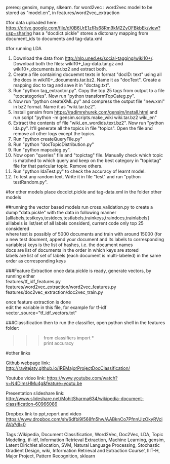prereq: gensim, numpy, slkearn.
for word2vec : word2vec model to be stored as "model.en", in features/word2vec_extraction

#for data
uploaded here:
https://drive.google.com/file/d/0B6UrE1zfRs68Rm9kM2ZyOFBkbEk/view?usp=sharing
has a "docdict.pickle" stores a dictonary mapping from document_ids to documents
and tag-data.xml

#for running LDA
1. Download the data from http://nlp.uned.es/social-tagging/wiki10+/. Download both the files: wiki10+_tag-data.tar.gz and wiki10+_documents.tar.bz2 and extract both.
2. Create a file containing docuemnt texts in format "docID: text" using all the docs in wiki10+_documents.tar.bz2. Name it as "docText". Create a mapping doc to tag and save it in "doctag.txt".
3. Run "python tag_extractor.py". Copy the top 25 tags from output to a file "topcategories". Now run "python transformTopCateg.py".
4. Now run "python createXML.py" and compress the output file "new.xml" in bz2 format. Name it as "wiki.tar.bz2".
5. Install gensim from https://radimrehurek.com/gensim/install.html and run script "python -m gensim.scripts.make_wiki wiki.tar.bz2 wiki_en"
6. Extract the contents of file "wiki_en_wordids.text.bz2". Now run "python lda.py". It'll generate all the topics in file "topics". Open the file and remove all other logs except the topics.
7. Run "python createQueryFile.py"
8. Run "python "docTopicDistribution.py"
9. Run "python mapcateg.py".
10. Now open "queries" file and "topictag" file. Manually check which topic is matched to which query and keep on the best category in "topictag" file for that paricular topic. Remove others.
11. Run "python ldaTest.py" to check the accuracy of learnt model.
12. To test any random text. Write it in file "test" and run "python testRandom.py".

#for other models 
place docdict.pickle and tag-data.xml in the folder other models 

	
##running the vector based models
run cross_validation.py to create a dump "data.pickle" with the data in following manner  
[alllabels,testkeys,testdocs,testlabels,trainkeys,traindocs,trainlabels]   
alllabels is list/set of all labels considerd, current code only top 25 considered  
where test is possibly of 5000 documents and train with around 15000 (for a new test doument, append your document and its labels to corresponding variables) 
keys is the list of hashes, i.e.  the document names    
docs are list of documents in the order in which keys are stored  
labels are list of set of labels (each document is multi-labeled) in the same order as corresponding keys   

###Feature Extraction
once data.pickle is ready, generate vectors, by running either  
features/tf_idf_features.py     
features/word2vec_extraction/word2vec_features.py        
features/doc2vec_extraction/doc2vec_train.py     

once feature extraction is done  
edit the variable in this file, for example for tf-idf 
vector_source="tf_idf_vectors.txt" 

###Classification
then to run the classifier, open python shell in the features folder:

  > >>from classifiers import *  
  > >>print accuracy

#other links

Github webpage link: http://ravitejatv.github.io/IREMajorProjectDocClassification/

Youtube video link: https://www.youtube.com/watch?v=N4DimsHMu4g&feature=youtu.be

Presentation slideshare link: http://www.slideshare.net/MohitSharma634/wikipedia-document-classification-60966086

Dropbox link to ppt,report and video https://www.dropbox.com/sh/6dfbi9l568fn5hw/AABknCo7PfnnUlzOkyRVciAVa?dl=0

Tags :Wikipedia, Document Classification, Word2Vec, Doc2Vec, LDA, Topic Modeling, tf-idf, Information Retrieval Extraction, Machine Learning, gensim, Latent Dirichlet allocation, SVM, Natural Language Processing, Stochastic Gradient Design, wiki, Information Retrieval and Extraction Course', IIIT-H, Major Project, Pattern Recognition, sklearn
